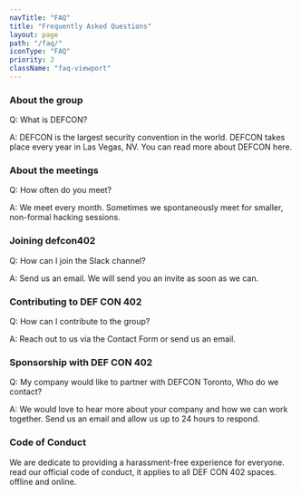 ```yaml
---
navTitle: "FAQ"
title: "Frequently Asked Questions"
layout: page
path: "/faq/"
iconType: "FAQ"
priority: 2
className: "faq-viewport"
---
```


<!-- test FAQ, PR the real deal -->

### About the group

Q: What is DEFCON?

A: DEFCON is the largest security convention in the world. DEFCON takes place every year in Las Vegas, NV. You can read more about DEFCON here.


### About the meetings

Q: How often do you meet?

A: We meet every month. Sometimes we spontaneously meet for smaller, non-formal hacking sessions.


### Joining defcon402

Q: How can I join the Slack channel?

A: Send us an email. We will send you an invite as soon as we can.


### Contributing to DEF CON 402

Q: How can I contribute to the group?

A: Reach out to us via the Contact Form or send us an email.


### Sponsorship with DEF CON 402

Q: My company would like to partner with DEFCON Toronto, Who do we contact?

A: We would love to hear more about your company and how we can work together. Send us an email and allow us up to 24 hours to respond.


### Code of Conduct

We are dedicate to providing a harassment-free experience for everyone. read our official code of conduct, it applies to all DEF CON 402 spaces. offline and online.
